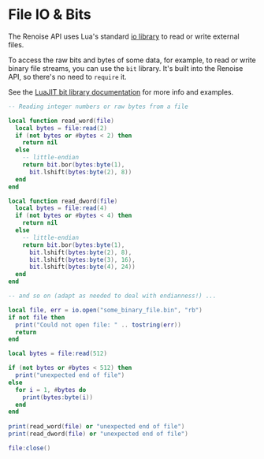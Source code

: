 # File IO & Bits

The Renoise API uses Lua's standard [io library](https://www.lua.org/pil/21.html) to read or write external files.

To access the raw bits and bytes of some data, for example, to read or write binary file streams, you can use the `bit` library. It's built into the Renoise API, so there's no need to `require` it.

See the [LuaJIT bit library documentation](https://bitop.luajit.org/api.html) for more info and examples. 

```lua
-- Reading integer numbers or raw bytes from a file

local function read_word(file)
  local bytes = file:read(2)
  if (not bytes or #bytes < 2) then 
    return nil 
  else
    -- little-endian
    return bit.bor(bytes:byte(1),
      bit.lshift(bytes:byte(2), 8))
  end
end

local function read_dword(file)
  local bytes = file:read(4)
  if (not bytes or #bytes < 4) then 
    return nil 
  else
    -- little-endian
    return bit.bor(bytes:byte(1),
      bit.lshift(bytes:byte(2), 8),
      bit.lshift(bytes:byte(3), 16),
      bit.lshift(bytes:byte(4), 24))  
  end   
end

-- and so on (adapt as needed to deal with endianness!) ...

local file, err = io.open("some_binary_file.bin", "rb")
if not file then
  print("Could not open file: " .. tostring(err))
  return
end

local bytes = file:read(512)

if (not bytes or #bytes < 512) then 
  print("unexpected end of file")
else
  for i = 1, #bytes do
    print(bytes:byte(i))
  end
end
    
print(read_word(file) or "unexpected end of file")
print(read_dword(file) or "unexpected end of file")

file:close()
```
